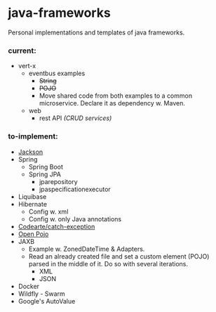 # java-frameworks
Personal implementations and templates of java frameworks.

### current:
* vert-x
  * eventbus examples
    * ~~String~~
    * ~~POJO~~
    * Move shared code from both examples to a common microservice. Declare it as dependency w. Maven.
  * web
    * rest API _(CRUD services)_
  
### to-implement:
* [Jackson](https://github.com/FasterXML/jackson)
* Spring
  * Spring Boot
  * Spring JPA
    * jparepository
    * jpaspecificationexecutor
* Liquibase
* Hibernate
  * Config w. xml
  * Config w. only Java annotations
* [Codearte/catch-exception](https://github.com/Codearte/catch-exception)
* [Open Pojo](https://github.com/oshoukry/openpojo)
* JAXB  
  * Example w. ZonedDateTime & Adapters.  
  * Read an already created file and set a custom element (POJO) parsed in the middle of it. Do so with several iterations.  
    * XML  
    * JSON
* Docker
* Wildfly - Swarm
* Google's AutoValue
